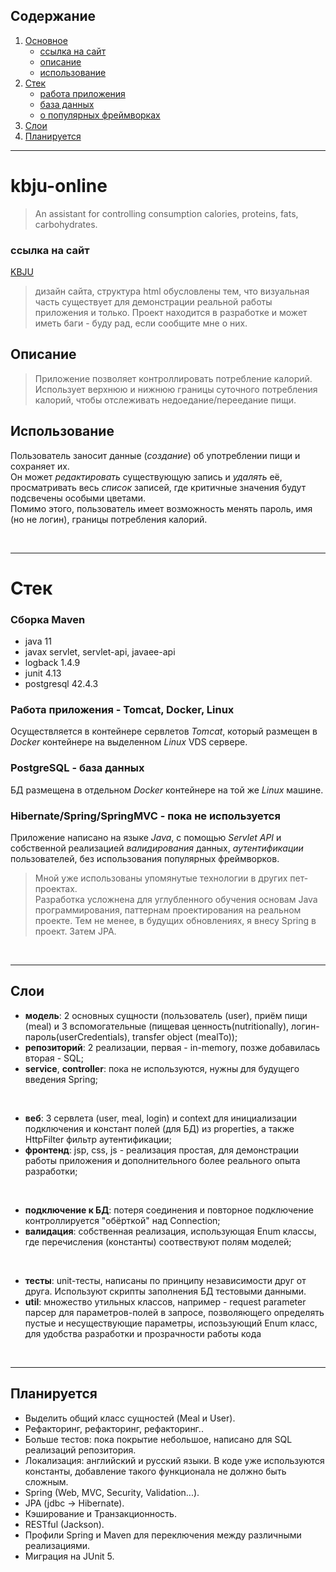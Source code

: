  ## Содержание
1. [Основное](#link1)
    - [ссылка на сайт](#link1.1)
    - [описание](#link1.2)
    - [использование](#link1.3)
1. [Стек](#link2)
    - [работа приложения](#link2.1)
    - [база данных](#link2.2)
    - [о популярных фреймворках](#link2.3)
3. [Слои](#link3)
3. [Планируется](#link4)

---

<div id='link1'/>
  
# kbju-online
> An assistant for controlling consumption calories, proteins, fats, carbohydrates.

<div id='link1.1'/>
  
### ссылка на сайт
[KBJU](http://defezis.ru/kbju/)
> дизайн сайта, структура html обусловлены тем, что визуальная часть существует для демонстрации реальной работы приложения и только. Проект находится в разработке и может иметь баги - буду рад, если сообщите мне о них.


<div id='link1.2'/>

## Описание
> Приложение позволяет контроллировать потребление калорий.
Использует верхнюю и нижнюю границы суточного потребления калорий, чтобы отслеживать недоедание/переедание пищи.

<div id='link1.3'/>

## Использование
Пользователь заносит данные (*создание*) об употреблении пищи и сохраняет их. \
Он может *редактировать* существующую запись и *удалять* её, просматривать весь *список* записей, где критичные значения будут подсвечены особыми цветами. \
Помимо этого, пользователь имеет возможность менять пароль, имя (но не логин), границы потребления калорий.

<br>
<hr>

<div id='link2'/>

# Стек
### Сборка Maven
- java 11
- javax servlet, servlet-api, javaee-api
- logback 1.4.9
- junit 4.13
- postgresql 42.4.3

<div id='link2.1'/>

### Работа приложения - Tomcat, Docker, Linux
Осуществляется в контейнере сервлетов *Tomcat*, который размещен в *Docker* контейнере на выделенном *Linux* VDS сервере.

<div id='link2.2'/>

### PostgreSQL - база данных
БД размещена в отдельном *Docker* контейнере на той же *Linux* машине.

<div id='link2.3'/>

### Hibernate/Spring/SpringMVC - пока не используется
Приложение написано на языке *Java*, с помощью *Servlet API* и собственной реализацией *валидирования* данных, *аутентификации* пользователей, без использования популярных фреймворков.
> Мной уже использованы упомянутые технологии в других пет-проектах. \
> Разработка усложнена для углубленного обучения основам Java программирования, паттернам проектирования на реальном проекте. Тем не менее, в будущих обновлениях, я внесу Spring в проект. Затем JPA.

<br>
<hr>

<div id='link3'/>

## Слои
  - **модель**: 2 основных сущности (пользователь (user), приём пищи (meal) и 3 вспомогательные (пищевая ценность(nutritionally), логин-пароль(userCredentials), transfer object (mealTo));
  - **репозиторий**: 2 реализации, первая - in-memory, позже добавилась вторая - SQL;
  - **service**, **controller**: пока не используются, нужны для будущего введения Spring;
<br>

  - **веб**: 3 сервлета (user, meal, login) и context для инициализации подключения и констант полей (для БД) из properties, а также HttpFilter фильтр аутентификации;
  - **фронтенд**: jsp, css, js - реализация простая, для демонстрации работы приложения и дополнительного более реального опыта разработки;
<br>

  - **подключение к БД**: потеря соединения и повторное подключение контроллируется "обёрткой" над Connection;
  - **валидация**: собственная реализация, использующая Enum классы, где перечисления (константы) соотвествуют полям моделей;
<br>

  - **тесты**: unit-тесты, написаны по принципу независимости друг от друга. Используют скрипты заполнения БД тестовыми данными.
  - **util**: множество утильных классов, например - request parameter парсер для параметров-полей в запросе, позволяющего определять пустые и несуществующие параметры, испозьзующий Enum класс, для удобства разработки и прозрачности работы кода

<br>
<hr>

<div id='link4'/>
  
## Планируется
  - Выделить общий класс сущностей (Meal и User).
  - Рефакторинг, рефакторинг, рефакторинг..
  - Больше тестов: пока покрытие небольшое, написано для SQL реализаций репозитория.
  - Локализация: английский и русский языки. В коде уже используются константы, добавление такого функционала не должно быть сложным.
  - Spring (Web, MVC, Security, Validation...).
  - JPA (jdbc -> Hibernate).
  - Кэширование и Транзакционность.
  - RESTful (Jackson).
  - Профили Spring и Maven для переключения между различными реализациями.
  - Миграция на JUnit 5.
